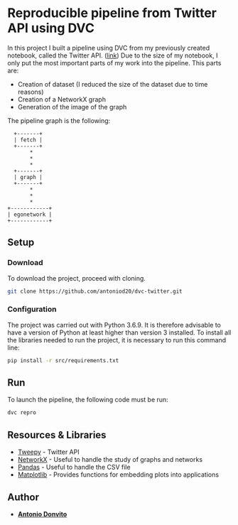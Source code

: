 # Reproducible pipeline from Twitter API using DVC

In this project I built a pipeline using DVC from my previously created notebook, called the Twitter API. ([link](https://colab.research.google.com/drive/1zMdbSovvxC8_a50KMAm3EAt9rDiJQZXK?usp=sharing))
Due to the size of my notebook, I only put the most important parts of my work into the pipeline.
This parts are:
 - Creation of dataset (I reduced the size of the dataset due to time reasons)
 - Creation of a NetworkX graph
 - Generation of the image of the graph

The pipeline graph is the following:

      +-------+
      | fetch |
      +-------+
           *
           *
           *
      +-------+
      | graph |
      +-------+
           *
           *
           *
    +------------+
    | egonetwork |
    +------------+

## Setup

### Download

To download the project, proceed with cloning.

```sh
git clone https://github.com/antoniod20/dvc-twitter.git
```

### Configuration
The project was carried out with Python 3.6.9. It is therefore advisable to have a version of Python at least higher than version 3 installed.
To install all the libraries needed to run the project, it is necessary to run this command line:
```sh
pip install -r src/requirements.txt
```

## Run

To launch the pipeline, the following code must be run:
```sh
dvc repro
```

## Resources & Libraries

* [Tweepy](http://docs.tweepy.org/en/latest/) - Twitter API
* [NetworkX](https://networkx.org/documentation/stable/index.html) - Useful to handle the study of graphs and networks
* [Pandas](https://pandas.pydata.org/docs/) - Useful to handle the CSV file
* [Matplotlib](https://matplotlib.org/3.3.3/contents.html) - Provides functions for embedding plots into applications

## Author

* **[Antonio Donvito](https://github.com/antoniod20)** 
